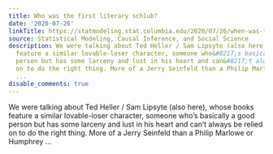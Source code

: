 ```yaml
---
title: Who was the first literary schlub?
date: '2020-07-26'
linkTitle: https://statmodeling.stat.columbia.edu/2020/07/26/when-was-the-first-literary-schlub/
source: Statistical Modeling, Causal Inference, and Social Science
description: We were talking about Ted Heller / Sam Lipsyte (also here), whose books
  feature a similar lovable-loser character, someone who&#8217;s basically a good
  person but has some larceny and lust in his heart and can&#8217;t always be relied
  on to do the right thing. More of a Jerry Seinfeld than a Philip Marlowe or Humphrey
  ...
disable_comments: true
---
```

We were talking about Ted Heller / Sam Lipsyte (also here), whose books feature a similar lovable-loser character, someone who&#8217;s basically a good person but has some larceny and lust in his heart and can&#8217;t always be relied on to do the right thing. More of a Jerry Seinfeld than a Philip Marlowe or Humphrey ...